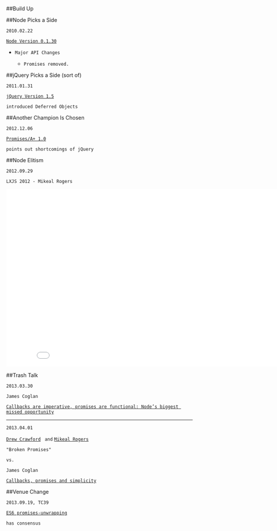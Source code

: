 ##Build Up


##Node Picks a Side

`2010.02.22`

[`Node Version 0.1.30`](http://nodejs.org/changelog.html)

* `Major API Changes`

  - `Promises removed.`


##jQuery Picks a Side (sort of)

`2011.01.31`

[`jQuery Version 1.5`](http://api.jquery.com/category/version/1.5/)

`introduced Deferred Objects`


##Another Champion Is Chosen

`2012.12.06`

[`Promises/A+ 1.0`](http://promises-aplus.github.io/promises-spec/)

`points out shortcomings of jQuery`


##Node Elitism

`2012.09.29`

`LXJS 2012 - Mikeal Rogers`

<iframe width="853" height="480"
  src="//www.youtube.com/embed/GaqxIMLLOu8#t=06m42s"
  frameborder="0" allowfullscreen>
</iframe>


##Trash Talk

`2013.03.30`

`James Coglan`

[`Callbacks are imperative, promises are functional: Node’s biggest missed opportunity`](https://blog.jcoglan.com/2013/03/30/callbacks-are-imperative-promises-are-functional-nodes-biggest-missed-opportunity/)

_____
`2013.04.01`

[`Drew Crawford`](http://sealedabstract.com/code/broken-promises/)
` and` [`Mikeal Rogers`](http://www.futurealoof.com/posts/broken-promises.html)

`"Broken Promises"`

`vs.`

`James Coglan`

[`Callbacks, promises and simplicity`](https://blog.jcoglan.com/2013/04/01/callbacks-promises-and-simplicity/)


##Venue Change

`2013.09.19, TC39`

[`ES6 promises-unwrapping`](https://github.com/domenic/promises-unwrapping)

`has consensus`
